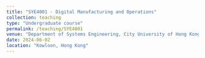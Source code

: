 ```yaml
---
title: "SYE4001 - Digital Manufacturing and Operations"
collection: teaching
type: "Undergraduate course"
permalink: /teaching/SYE4001
venue: "Department of Systems Engineering, City University of Hong Kong"
date: 2024-06-02
location: "Kowloon, Hong Kong"
---
```

